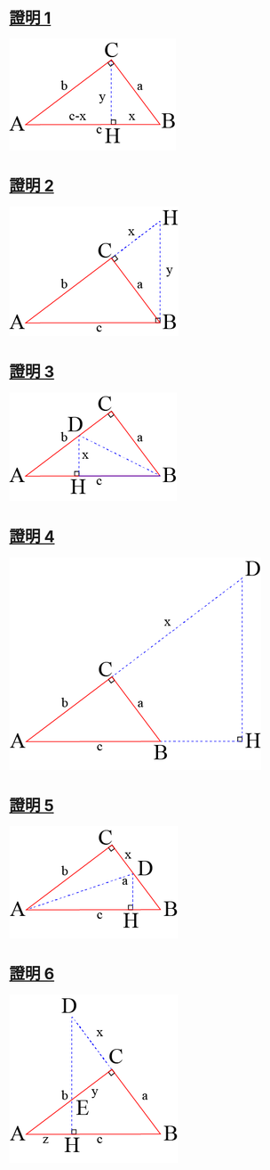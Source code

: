 [證明 1](https://mintrabbitplus.com/2020/09/23/%e7%95%a2%e6%b0%8f%e5%ae%9a%e7%90%86-%e8%ad%89%e6%98%8e-1/#more-314)
========
![image](https://github.com/pmshkung/Proof-of-Pythagorean-Theorem/blob/main/png/right_triangle_001.png)

[證明 2](https://mintrabbitplus.com/2020/09/26/%e7%95%a2%e6%b0%8f%e5%ae%9a%e7%90%86-%e8%ad%89%e6%98%8e-2/#more-390)
========
![image](https://github.com/pmshkung/Proof-of-Pythagorean-Theorem/blob/main/png/right_triangle_002.png)

[證明 3](https://mintrabbitplus.com/2020/10/04/%e7%95%a2%e6%b0%8f%e5%ae%9a%e7%90%86-%e8%ad%89%e6%98%8e-3/#more-407)
========
![image](https://github.com/pmshkung/Proof-of-Pythagorean-Theorem/blob/main/png/right_triangle_003.png)

[證明 4](https://mintrabbitplus.com/2020/10/12/%e7%95%a2%e6%b0%8f%e5%ae%9a%e7%90%86-%e8%ad%89%e6%98%8e-4/#more-447)
========
![image](https://github.com/pmshkung/Proof-of-Pythagorean-Theorem/blob/main/png/right_triangle_004.png)

[證明 5](https://mintrabbitplus.com/2020/10/22/%e7%95%a2%e6%b0%8f%e5%ae%9a%e7%90%86-%e8%ad%89%e6%98%8e-5/#more-495)
========
![image](https://github.com/pmshkung/Proof-of-Pythagorean-Theorem/blob/main/png/right_triangle_005.png)

[證明 6](https://mintrabbitplus.com/2020/11/18/%e7%95%a2%e6%b0%8f%e5%ae%9a%e7%90%86-%e8%ad%89%e6%98%8e-6/#more-523)
========
![image](https://github.com/pmshkung/Proof-of-Pythagorean-Theorem/blob/main/png/right_triangle_006.png)

